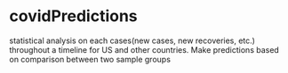 # covidPredictions
statistical analysis on each cases(new cases, new recoveries, etc.) throughout a timeline for US and other countries.
Make predictions based on comparison between two sample groups 
